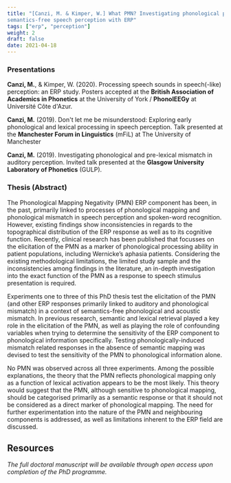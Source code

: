 ```yaml
---
title: "[Canzi, M. & Kimper, W.] What PMN? Investigating phonological processing in
semantics-free speech perception with ERP"
tags: ["erp", "perception"]
weight: 2
draft: false
date: 2021-04-18
---
```


### Presentations

__Canzi, M.__, & Kimper, W. (2020). Processing speech sounds in speech(-like) perception: an ERP
study. Posters accepted at the __British Association of Academics in Phonetics__ at the University of York / __PhonolEEGy__ at Université Côte d'Azur.

__Canzi, M.__ (2019). Don't let me be misunderstood: Exploring early phonological and lexical processing in speech perception. Talk presented at the __Manchester Forum in Linguistics__ (mFiL) at The University of Manchester

__Canzi, M.__ (2019). Investigating phonological and pre-lexical mismatch in auditory perception. Invited talk presented at the __Glasgow University Laboratory of Phonetics__ (GULP).

### Thesis (Abstract)

The Phonological Mapping Negativity (PMN) ERP component has been, in the past, primarily linked to processes of phonological mapping and phonological mismatch in speech perception and spoken-word recognition. However, existing findings show inconsistencies in regards to the topographical distribution of the ERP response as well as to its cognitive function. Recently, clinical research has been published that focusses on the elicitation of the PMN as a marker of phonological processing ability in patient populations, including Wernicke’s aphasia patients. Considering the existing methodological limitations, the limited study sample and the inconsistencies among findings in the literature, an in-depth investigation into the exact function of the PMN as a response to speech stimulus presentation is required.

Experiments one to three of this PhD thesis test the elicitation of the PMN (and other ERP responses primarily linked
to auditory and phonological mismatch) in a context of semantics-free phonological and acoustic mismatch. In previous research, semantic and lexical retrieval played a key role in the elicitation of the PMN, as well as playing the role of confounding variables when trying to determine the sensitivity of the ERP component to phonological information specifically. Testing phonologically-induced mismatch related responses in the absence of semantic mapping was devised to test the sensitivity of the PMN to phonological information alone.

No PMN was observed across all three experiments. Among the possible explanations, the theory that the PMN reflects phonological mapping only as a function of lexical activation appears to be the most likely. This theory would suggest that the PMN, although sensitive to phonological mapping, should be categorised primarily as a semantic response or that it should not be considered as a direct marker of phonological mapping. The need for further experimentation into the nature of the PMN and neighbouring components is addressed, as well as limitations inherent to the ERP field are discussed.

## Resources

_The full doctoral manuscript will be available through open access upon completion of the PhD programme._